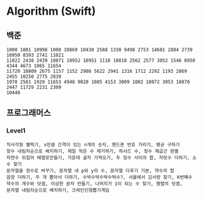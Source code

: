 # Algorithm (Swift)

## 백준
    1000 1001 10998 1008 10869 10430 2588 1330 9498 2753 14681 2884 2739 10950 8393 2741 11021 
    11022 2438 2439 10871 10952 10951 1110 10818 2562 2577 3052 1546 8958 4344 4673 1065 11654 
    11720 10809 2675 1157 1152 2908 5622 2941 1316 1712 2292 1193 2869 2455 10250 2775 2839
    1978 2581 1929 11653 4948 9020 1085 4153 3009 1002 10872 3053 10870 2447 11729 2231 2309
    10448

## 프로그래머스
### Level1
    직사각형 별찍기, x만큼 간격이 있는 n개의 숫자, 핸드폰 번호 가리기, 평균 구하기
    정수 내림차순으로 배치하기, 제일 작은 수 제거하기, 하샤드 수, 정수 제곱근 판별
    자연수 뒤집어 배열로만들기, 가운데 글자 가져오기, 두 정수 사이의 합, 자릿수 더하기, 소수 찾기
    문자열을 정수로 바꾸기, 문자열 내 p와 y의 수, 문자열 다루기 기본, 약수의 합
    음양 더하기, 두 개 뽑아서 더하기, 수박수박수박수박수?, 서울에서 김서방 찾기, K번째수
    약수의 개수와 덧셈, 이상한 문자 만들기, 나머지가 1이 되는 수 찾기, 행렬의 덧셈,
    문자열 내림차순으로 배치하기, 크레인인형뽑기게임
